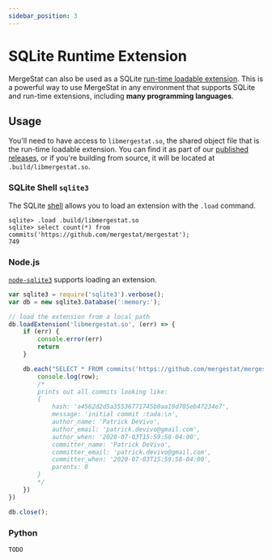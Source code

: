 ```yaml
---
sidebar_position: 3
---
```


# SQLite Runtime Extension

MergeStat can also be used as a SQLite [run-time loadable extension](https://www.sqlite.org/loadext.html).
This is a powerful way to use MergeStat in any environment that supports SQLite and run-time extensions, including **many programming languages**.

## Usage

You'll need to have access to `libmergestat.so`, the shared object file that is the run-time loadable extension.
You can find it as part of our [published releases](https://github.com/mergestat/mergestat/releases/), or if you're building from source, it will be located at `.build/libmergestat.so`.

### SQLite Shell `sqlite3`

The SQLite [shell](https://sqlite.org/cli.html) allows you to load an extension with the `.load` command.

```
sqlite> .load .build/libmergestat.so
sqlite> select count(*) from commits('https://github.com/mergestat/mergestat');
749
```

### Node.js

[`node-sqlite3`](https://github.com/mapbox/node-sqlite3) supports loading an extension.

```javascript
var sqlite3 = require('sqlite3').verbose();
var db = new sqlite3.Database(':memory:');

// load the extension from a local path
db.loadExtension('libmergestat.so', (err) => {
    if (err) {
        console.error(err)
        return
    }

    db.each("SELECT * FROM commits('https://github.com/mergestat/mergestat')", (err, row) => {
        console.log(row);
        /* 
        prints out all commits looking like:
        {
            hash: 'a4562d2d5a35536771745b0aa19d705eb47234e7',
            message: 'initial commit :tada:\n',
            author_name: 'Patrick DeVivo',
            author_email: 'patrick.devivo@gmail.com',
            author_when: '2020-07-03T15:59:58-04:00',
            committer_name: 'Patrick DeVivo',
            committer_email: 'patrick.devivo@gmail.com',
            committer_when: '2020-07-03T15:59:58-04:00',
            parents: 0
        }
        */
    })
})

db.close();
```

### Python

`TODO`